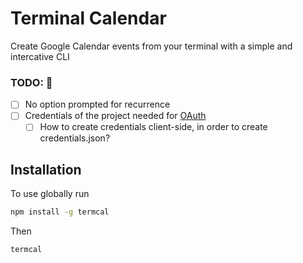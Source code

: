 # Terminal Calendar

Create Google Calendar events from your terminal with a simple and intercative CLI

### TODO: :notebook:

- [ ] No option prompted for recurrence
- [ ] Credentials of the project needed for [OAuth](https://developers.google.com/calendar/api/quickstart/nodejs)
    - [ ] How to create credentials client-side, in order to create credentials.json?

## Installation
To use globally run

```sh
npm install -g termcal
```

Then

``` sh
termcal
```

